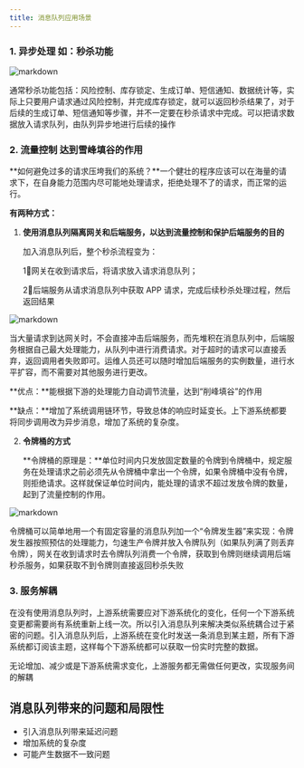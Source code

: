 ```yaml
---
title: 消息队列应用场景
---
```


### 1. **异步处理** 如：秒杀功能

![markdown](https://ddmcc-1255635056.file.myqcloud.com/5fa31af7-7e85-4494-b8ff-4e065f97ea44.png)

通常秒杀功能包括：风险控制、库存锁定、生成订单、短信通知、数据统计等，实际上只要用户请求通过风险控制，并完成库存锁定，就可以返回秒杀结果了，对于后续的生成订单、短信通知等步骤，并不一定要在秒杀请求中完成。可以把请求数据放入请求队列，由队列异步地进行后续的操作


### 2. **流量控制** 达到雪峰填谷的作用

**如何避免过多的请求压垮我们的系统？**一个健壮的程序应该可以在海量的请求下，在自身能力范围内尽可能地处理请求，拒绝处理不了的请求，而正常的运行。

**有两种方式：**

1. **使用消息队列隔离网关和后端服务，以达到流量控制和保护后端服务的目的**

   加入消息队列后，整个秒杀流程变为：

   1⃣️网关在收到请求后，将请求放入请求消息队列；

   2⃣️后端服务从请求消息队列中获取 APP 请求，完成后续秒杀处理过程，然后返回结果

![markdown](https://ddmcc-1255635056.file.myqcloud.com/9b11c194-058b-486c-be94-c7ea9627cdf0.png)

当大量请求到达网关时，不会直接冲击后端服务，而先堆积在消息队列中，后端服务根据自己最大处理能力，从队列中进行消费请求。对于超时的请求可以直接丢弃，返回调用者失败即可。运维人员还可以随时增加后端服务的实例数量，进行水平扩容，而不需要对其他服务进行更改。


**优点：**能根据下游的处理能力自动调节流量，达到“削峰填谷”的作用

**缺点：**增加了系统调用链环节，导致总体的响应时延变长。上下游系统都要将同步调用改为异步消息，增加了系统的复杂度。


2. **令牌桶的方式**

   **令牌桶的原理是：**单位时间内只发放固定数量的令牌到令牌桶中，规定服务在处理请求之前必须先从令牌桶中拿出一个令牌，如果令牌桶中没有令牌，则拒绝请求。这样就保证单位时间内，能处理的请求不超过发放令牌的数量，起到了流量控制的作用。

![markdown](https://ddmcc-1255635056.file.myqcloud.com/b044782c-e168-4c8a-b2aa-f3e8e0f84314.png)


令牌桶可以简单地用一个有固定容量的消息队列加一个“令牌发生器”来实现：令牌发生器按照预估的处理能力，匀速生产令牌并放入令牌队列（如果队列满了则丢弃令牌），网关在收到请求时去令牌队列消费一个令牌，获取到令牌则继续调用后端秒杀服务，如果获取不到令牌则直接返回秒杀失败


### 3. 服务解耦

在没有使用消息队列时，上游系统需要应对下游系统化的变化，任何一个下游系统变更都需要尚有系统重新上线一次。所以引入消息队列来解决类似系统耦合过于紧密的问题。引入消息队列后，上游系统在变化时发送一条消息到某主题，所有下游系统都订阅该主题，这样每个下游系统都可以获取一份实时完整的数据。

无论增加、减少或是下游系统需求变化，上游服务都无需做任何更改，实现服务间的解耦



## 消息队列带来的问题和局限性

- 引入消息队列带来延迟问题
- 增加系统的复杂度
- 可能产生数据不一致问题